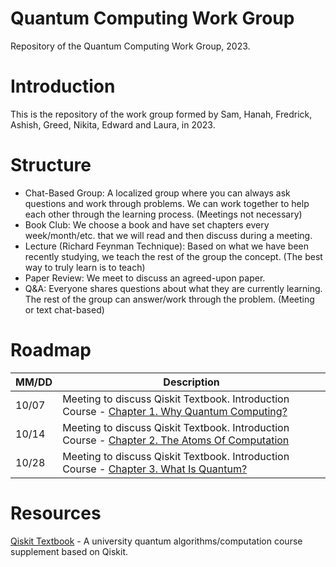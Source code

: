 # Quantum Computing Work Group 
Repository of the Quantum Computing Work Group, 2023.

# Introduction
This is the repository of the work group formed by Sam, Hanah, Fredrick, Ashish, Greed, Nikita, Edward and Laura, in 2023.

# Structure
+ Chat-Based Group: A localized group where you can always ask questions and work through problems. We can work together to help each other through the learning process. (Meetings not necessary)
+ Book Club: We choose a book and have set chapters every week/month/etc. that we will read and then discuss during a meeting.
+ Lecture (Richard Feynman Technique): Based on what we have been recently studying, we teach the rest of the group the concept. (The best way to truly learn is to teach)
+ Paper Review: We meet to discuss an agreed-upon paper.
+ Q&A: Everyone shares questions about what they are currently learning. The rest of the group can answer/work through the problem. (Meeting or text chat-based)
# Roadmap
  | MM/DD | Description |
| --- | --- |
| 10/07 | Meeting to discuss Qiskit Textbook. Introduction Course - [Chapter 1. Why Quantum Computing?](https://learn.qiskit.org/course/introduction/why-quantum-computing) |
| 10/14 | Meeting to discuss Qiskit Textbook. Introduction Course - [Chapter 2. The Atoms Of Computation](https://learn.qiskit.org/course/introduction/the-atoms-of-computation) |
| 10/28 | Meeting to discuss Qiskit Textbook. Introduction Course - [Chapter 3. What Is Quantum?](https://learn.qiskit.org/course/introduction/what-is-quantum#what-5-0) |


# Resources
[Qiskit Textbook](https://qiskit.org/learn) - A university quantum algorithms/computation course supplement based on Qiskit.
